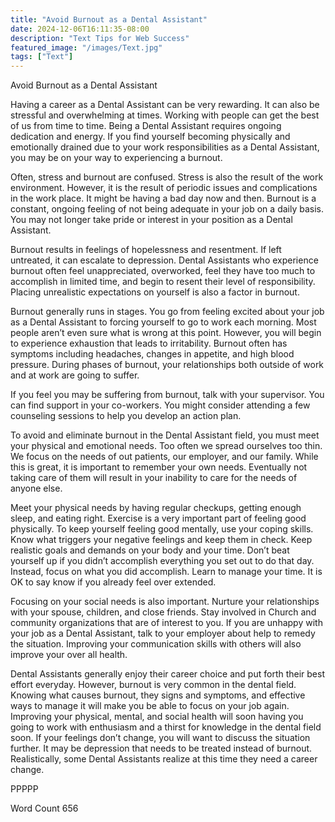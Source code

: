 ```yaml
---
title: "Avoid Burnout as a Dental Assistant"
date: 2024-12-06T16:11:35-08:00
description: "Text Tips for Web Success"
featured_image: "/images/Text.jpg"
tags: ["Text"]
---
```


Avoid Burnout as a Dental Assistant

Having a career as a Dental Assistant can be very rewarding. It can also be stressful and overwhelming at times. Working with people can get the best of us from time to time. Being a Dental Assistant requires ongoing dedication and energy. If you find yourself becoming physically and emotionally drained due to your work responsibilities as a Dental Assistant, you may be on your way to experiencing a burnout.

Often, stress and burnout are confused. Stress is also the result of the work environment. However, it is the result of periodic issues and complications in the work place. It might be having a bad day now and then. Burnout is a constant, ongoing feeling of not being adequate in your job on a daily basis. You may not longer take pride or interest in your position as a Dental Assistant. 

Burnout results in feelings of hopelessness and resentment. If left untreated, it can escalate to depression. Dental Assistants who experience burnout often feel unappreciated, overworked, feel they have too much to accomplish in limited time, and begin to resent their level of responsibility. Placing unrealistic expectations on yourself is also a factor in burnout. 

Burnout generally runs in stages. You go from feeling excited about your job as a Dental Assistant to forcing yourself to go to work each morning. Most people aren’t even sure what is wrong at this point. However, you will begin to experience exhaustion that leads to irritability. Burnout often has symptoms including headaches, changes in appetite, and high blood pressure. During phases of burnout, your relationships both outside of work and at work are going to suffer. 

If you feel you may be suffering from burnout, talk with your supervisor. You can find support in your co-workers. You might consider attending a few counseling sessions to help you develop an action plan. 

To avoid and eliminate burnout in the Dental Assistant field, you must meet your physical and emotional needs. Too often we spread ourselves too thin. We focus on the needs of out patients, our employer, and our family. While this is great, it is important to remember your own needs. Eventually not taking care of them will result in your inability to care for the needs of anyone else. 

Meet your physical needs by having regular checkups, getting enough sleep, and eating right. Exercise is a very important part of feeling good physically. To keep yourself feeling good mentally, use your coping skills. Know what triggers your negative feelings and keep them in check. Keep realistic goals and demands on your body and your time. Don’t beat yourself up if you didn’t accomplish everything you set out to do that day. Instead, focus on what you did accomplish. Learn to manage your time. It is OK to say know if you already feel over extended. 

Focusing on your social needs is also important. Nurture your relationships with your spouse, children, and close friends. Stay involved in Church and community organizations that are of interest to you. If you are unhappy with your job as a Dental Assistant, talk to your employer about help to remedy the situation. Improving your communication skills with others will also improve your over all health.

Dental Assistants generally enjoy their career choice and put forth their best effort everyday. However, burnout is very common in the dental field. Knowing what causes burnout, they signs and symptoms, and effective ways to manage it will make you be able to focus on your job again. Improving your physical, mental, and social health will soon having you going to work with enthusiasm and a thirst for knowledge in the dental field soon. If your feelings don’t change, you will want to discuss the situation further. It may be depression that needs to be treated instead of burnout. Realistically, some Dental Assistants realize at this time they need a career change. 

PPPPP

Word Count 656






